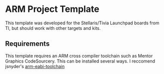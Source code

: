 # ARM Project Template

This template was developed for the Stellaris/Tivia Launchpad boards from TI, but should work with other targets and kits.

## Requirements

This template requires an ARM cross compiler toolchain such as Mentor Graphics CodeSourcery. This can be installed several ways. I reccomend jsnyder's [arm-eabi-toolchain](https://github.com/jsnyder/arm-eabi-toolchain)
